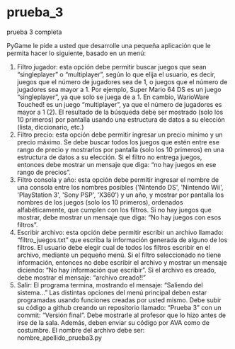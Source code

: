 # prueba_3
prueba 3 completa

PyGame le pide a usted que desarrolle una pequeña aplicación que le permita hacer lo siguiente, basado en un menú:
1. Filtro jugador: esta opción debe permitir buscar juegos que sean “singleplayer” o “multiplayer”, según lo que elija el usuario, es
decir, juegos que el número de jugadores sea de 1, o juegos que el número de jugadores sea mayor a 1. Por ejemplo, Super Mario
64 DS es un juego “singleplayer”, ya que solo se juega de a 1. En cambio, WarioWare Touched! es un juego “multiplayer”, ya que el
número de jugadores es mayor a 1 (2). El resultado de la búsqueda debe ser mostrado (solo los 10 primeros) por pantalla usando
una estructura de datos a su elección (lista, diccionario, etc.)
2. Filtro precio: esta opción debe permitir ingresar un precio mínimo y un precio máximo. Se debe buscar todos los juegos que estén
entre ese rango de precio y mostrarlos por pantalla (solo los 10 primeros) en una estructura de datos a su elección. Si el filtro no
entrega juegos, entonces debe mostrar un mensaje que diga: “no hay juegos en ese rango de precios”.
3. Filtro consola y año: esta opción debe permitir ingresar el nombre de una consola entre los nombres posibles ('Nintendo DS',
'Nintendo Wii', 'PlayStation 3', 'Sony PSP', 'X360') y un año, y mostrar por pantalla los nombres de los juegos (solo los 10 primeros),
ordenados alfabéticamente, que cumplen con los filtros. Si no hay juegos que mostrar, debe mostrar un mensaje que diga: “No hay
juegos con esos filtros”.
4. Escribir archivo: esta opción debe permitir escribir un archivo llamado: “filtro_juegos.txt” que escriba la información generada de
alguno de los filtros. El usuario debe elegir cual de todos los filtros escribir en el archivo, mediante un pequeño menú. Si el filtro
seleccionado no tiene información, entonces no debe escribir el archivo y mostrar un mensaje diciendo: “No hay información que
escribir”. Si el archivo es creado, debe mostrar el mensaje: “archivo creado!!”
5. Salir: El programa termina, mostrando el mensaje: “Saliendo del sistema…”
Las distintas opciones del menú principal deben estar programadas usando funciones creadas por usted mismo.
Debe subir su código a github creando un repositorio llamado: “Prueba 3” con un commit: “Versión final”. Debe mostrarle al
profesor que lo hizo antes de irse de la sala.
Además, deben enviar su código por AVA como de costumbre. El nombre del archivo debe ser: nombre_apellido_prueba3.py
